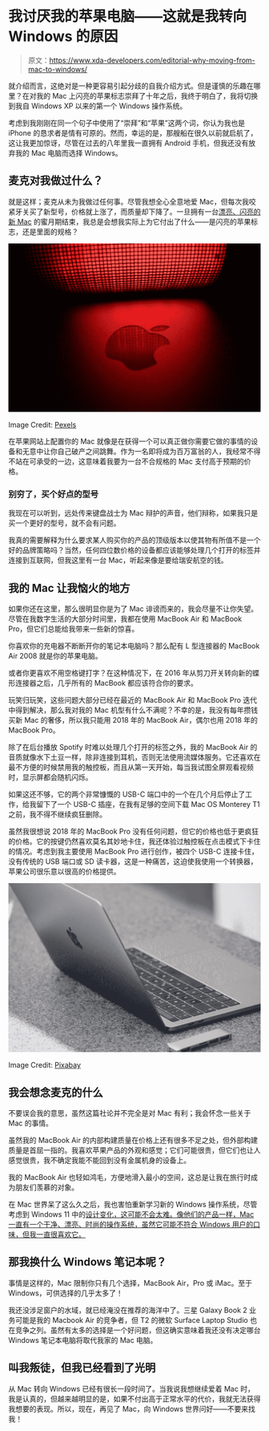 # 我讨厌我的苹果电脑——这就是我转向 Windows 的原因

> 原文：<https://www.xda-developers.com/editorial-why-moving-from-mac-to-windows/>

就介绍而言，这绝对是一种更容易引起分歧的自我介绍方式。但是谨慎的乐趣在哪里？在对我的 Mac 上闪亮的苹果标志崇拜了十年之后，我终于明白了，我将切换到我自 Windows XP 以来的第一个 Windows 操作系统。

考虑到我刚刚在同一个句子中使用了“崇拜”和“苹果”这两个词，你认为我也是 iPhone 的恳求者是情有可原的。然而，幸运的是，那艘船在很久以前就启航了，这让我更加惊讶，尽管在过去的八年里我一直拥有 Android 手机，但我还没有放弃我的 Mac 电脑而选择 Windows。

## 麦克对我做过什么？

就是这样；麦克从未为我做过任何事。尽管我想全心全意地爱 Mac，但每次我咬紧牙关买了新型号，价格就上涨了，而质量却下降了。一旦拥有一台[漂亮、闪亮的新 Mac](https://www.xda-developers.com/best-macs/) 的蜜月期结束，我总是会想我实际上为它付出了什么——是闪亮的苹果标志，还是里面的规格？

 <picture>![Apple Mac Logo Lit by Red Light](img/a44755dd5b3eb4ff88dea429803efe34.png)</picture> 

Image Credit: [Pexels](https://www.pexels.com/photo/apple-logo-413279/)

在苹果网站上配置你的 Mac 就像是在获得一个可以真正做你需要它做的事情的设备和无意中让你自己破产之间跳舞。作为一名即将成为百万富翁的人，我经常不得不站在可承受的一边，这意味着我要为一台不合规格的 Mac 支付高于预期的价格。

### 别穷了，买个好点的型号

我现在可以听到，远处传来键盘战士为 Mac 辩护的声音，他们辩称，如果我只是买一个更好的型号，就不会有问题。

我真的需要解释为什么要求某人购买你的产品的顶级版本以使其物有所值不是一个好的品牌策略吗？当然，任何四位数价格的设备都应该能够处理几个打开的标签并连接到互联网，但我这里有一台 Mac，听起来像是要给瑞安航空的钱。

## 我的 Mac 让我恼火的地方

如果你还在这里，那么很明显你是为了 Mac 诽谤而来的，我会尽量不让你失望。尽管在我数字生活的大部分时间里，我都在使用 MacBook Air 和 MacBook Pro，但它们总能给我带来一些新的惊喜。

你喜欢你的充电器不断断开你的笔记本电脑吗？那么配有 L 型连接器的 MacBook Air 2008 就是你的苹果电脑。

或者你更喜欢不用空格键打字？在这种情况下，在 2016 年从剪刀开关转向新的蝶形连接器之后，几乎所有的 MacBook 都应该符合你的要求。

玩笑归玩笑，这些问题大部分已经在最近的 MacBook Air 和 MacBook Pro 迭代中得到解决，那么我对我的 Mac 机型有什么不满呢？不幸的是，我没有每年攒钱买新 Mac 的奢侈，所以我只能用 2018 年的 MacBook Air，偶尔也用 2018 年的 MacBook Pro。

除了在后台播放 Spotify 时难以处理几个打开的标签之外，我的 MacBook Air 的音质就像水下土豆一样，除非连接到耳机，否则无法使用流媒体服务。它还喜欢在最不方便的时候禁用我的触控板，而且从第一天开始，每当我试图全屏观看视频时，显示屏都会随机闪烁。

如果这还不够，它的两个非常慷慨的 USB-C 端口中的一个在几个月后停止了工作，给我留下了一个 USB-C 插座，在我有足够的空间下载 Mac OS Monterey T1 之前，我不得不继续疯狂删除。

虽然我很想说 2018 年的 MacBook Pro 没有任何问题，但它的价格也低于更疯狂的价格。它的按键仍然喜欢莫名其妙地卡住，我还体验过触控板在点击模式下卡住的情况。考虑到我主要使用 MacBook Pro 进行创作，被四个 USB-C 连接卡住，没有传统的 USB 端口或 SD 读卡器，这是一种痛苦，这迫使我使用一个转换器，苹果公司很乐意以很高的价格提供。

 <picture>![Grey Macbook Pro and USB-C adaptor](img/1e276c7e327ec8d154a7b55fd49289b6.png)</picture> 

Image Credit: [Pixabay](https://pixabay.com/photos/macbook-pro-adapter-usb-c-macbook-2381729/)

## 我会想念麦克的什么

不要误会我的意思，虽然这篇社论并不完全是对 Mac 有利；我会怀念一些关于 Mac 的事情。

虽然我的 MacBook Air 的内部构建质量在价格上还有很多不足之处，但外部构建质量是首屈一指的。我喜欢苹果产品的外观和感觉；它们可能很贵，但它们也让人感觉很贵，我不确定我能不能回到没有金属机身的设备上。

我的 MacBook Air 也轻如鸿毛，方便地滑入最小的空间，这总是让我在旅行时成为朋友们羡慕的对象。

在 Mac 世界呆了这么久之后，我也害怕重新学习新的 Windows 操作系统，尽管考虑到 Windows 11 中的[设计变化，这可能不会太难。像他们的产品一样，Mac 一直有一个干净、漂亮、时尚的操作系统，虽然它可能不符合 Windows 用户的口味，但我一直很喜欢它。](https://www.xda-developers.com/windows-11/)

## 那我换什么 Windows 笔记本呢？

事情是这样的，Mac 限制你只有几个选择，MacBook Air，Pro 或 iMac。至于 Windows，可供选择的几乎太多了！

我还没涉足窗户的水域，就已经淹没在推荐的海洋中了。三星 Galaxy Book 2 业务可能是我的 Macbook Air 的竞争者，但 T2 的微软 Surface Laptop Studio 也在竞争之列。虽然有太多的选择是一个好问题，但这确实意味着我还没有决定哪台 Windows 笔记本电脑将取代我家的 Mac 电脑。

## 叫我叛徒，但我已经看到了光明

从 Mac 转向 Windows 已经有很长一段时间了。当我说我想继续爱着 Mac 时，我是认真的，但越来越明显的是，如果不付出高于正常水平的代价，我就无法获得我想要的表现。所以，现在，再见了 Mac，向 Windows 世界问好——不要来找我！